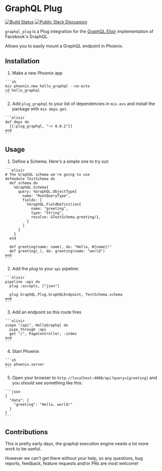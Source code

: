 # GraphQL Plug

[![Build Status](https://travis-ci.org/joshprice/plug_graphql.svg)](https://travis-ci.org/joshprice/plug_graphql)
[![Public Slack Discussion](https://graphql-slack.herokuapp.com/badge.svg)](https://graphql-slack.herokuapp.com/)

`graphql_plug` is a Plug integration for the [GraphQL Elixir](https://github.com/joshprice/graphql-elixir) implementation of Facebook's GraphQL.

Allows you to easily mount a GraphQL endpoint in Phoenix.

## Installation

  1. Make a new Phoenix app

    ```sh
    mix phoenix.new hello_graphql --no-ecto
    cd hello_graphql
    ```

  2. Add `plug_graphql` to your list of dependencies in `mix.exs` and install the package with `mix deps.get`.

    ```elixir
    def deps do
      [{:plug_graphql, "~> 0.0.2"}]
    end
    ```

## Usage

  1. Define a Schema. Here's a simple one to try out:

    ```elixir
    # The GraphQL schema we're going to use
    defmodule TestSchema do
      def schema do
        %GraphQL.Schema{
          query: %GraphQL.ObjectType{
            name: "RootQueryType",
            fields: [
              %GraphQL.FieldDefinition{
                name: "greeting",
                type: "String",
                resolve: &TestSchema.greeting/1,
              }
            ]
          }
        }
      end

      def greeting(name: name), do: "Hello, #{name}!"
      def greeting(_), do: greeting(name: "world")
    end
    ```

  2. Add the plug to your `api` pipeline:

    ```elixir
    pipeline :api do
      plug :accepts, ["json"]

      plug GraphQL.Plug.GraphQLEndpoint, TestSchema.schema
    end
    ```

  3. Add an endpoint so this route fires

    ```elixir
    scope "/api", HelloGraphql do
      pipe_through :api
      get "/", PageController, :index
    end
    ```

  4. Start Phoenix

    ```sh
    mix phoenix.server
    ```

  5. Open your browser to `http://localhost:4000/api?query={greeting}` and you should see something like this:

    ```json
    {
      "data": {
        "greeting": "Hello, world!"
      }
    }
    ```

## Contributions

This is pretty early days, the graphql execution engine needs a lot more work to be useful.

However we can't get there without your help, so any questions, bug reports, feedback,
feature requests and/or PRs are most welcome!
